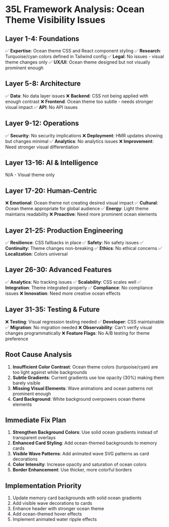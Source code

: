 # 35L Framework Analysis: Ocean Theme Visibility Issues

## Layer 1-4: Foundations
✅ **Expertise**: Ocean theme CSS and React component styling
✅ **Research**: Turquoise/cyan colors defined in Tailwind config
✅ **Legal**: No issues - visual theme changes only
✅ **UX/UI**: Ocean theme designed but not visually prominent enough

## Layer 5-8: Architecture
✅ **Data**: No data layer issues
❌ **Backend**: CSS not being applied with enough contrast
❌ **Frontend**: Ocean theme too subtle - needs stronger visual impact
✅ **API**: No API issues

## Layer 9-12: Operations
✅ **Security**: No security implications
❌ **Deployment**: HMR updates showing but changes minimal
✅ **Analytics**: No analytics issues
❌ **Improvement**: Need stronger visual differentiation

## Layer 13-16: AI & Intelligence
N/A - Visual theme only

## Layer 17-20: Human-Centric
❌ **Emotional**: Ocean theme not creating desired visual impact
✅ **Cultural**: Ocean theme appropriate for global audience
✅ **Energy**: Light theme maintains readability
❌ **Proactive**: Need more prominent ocean elements

## Layer 21-25: Production Engineering
✅ **Resilience**: CSS fallbacks in place
✅ **Safety**: No safety issues
✅ **Continuity**: Theme changes non-breaking
✅ **Ethics**: No ethical concerns
✅ **Localization**: Colors universal

## Layer 26-30: Advanced Features
✅ **Analytics**: No tracking issues
✅ **Scalability**: CSS scales well
✅ **Integration**: Theme integrated properly
✅ **Compliance**: No compliance issues
❌ **Innovation**: Need more creative ocean effects

## Layer 31-35: Testing & Future
❌ **Testing**: Visual regression testing needed
✅ **Developer**: CSS maintainable
✅ **Migration**: No migration needed
❌ **Observability**: Can't verify visual changes programmatically
❌ **Feature Flags**: No A/B testing for theme preference

## Root Cause Analysis

1. **Insufficient Color Contrast**: Ocean theme colors (turquoise/cyan) are too light against white backgrounds
2. **Subtle Gradients**: Current gradients use low opacity (30%) making them barely visible
3. **Missing Visual Elements**: Wave animations and ocean patterns not prominent enough
4. **Card Background**: White background overpowers ocean theme elements

## Immediate Fix Plan

1. **Strengthen Background Colors**: Use solid ocean gradients instead of transparent overlays
2. **Enhanced Card Styling**: Add ocean-themed backgrounds to memory cards
3. **Visible Wave Patterns**: Add animated wave SVG patterns as card decorations
4. **Color Intensity**: Increase opacity and saturation of ocean colors
5. **Border Enhancement**: Use thicker, more colorful borders

## Implementation Priority

1. Update memory card backgrounds with solid ocean gradients
2. Add visible wave decorations to cards
3. Enhance header with stronger ocean theme
4. Add ocean-themed hover effects
5. Implement animated water ripple effects